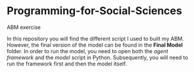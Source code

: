 # Programming-for-Social-Sciences
ABM exercise

In this repository you will find the different script I used to built my ABM. However, the final version of the model 
can be found in the __Final Model__ folder. In order to run the model, you need to open both the _agent framework_ and the _model_ script in Python. Subsequently, you will need to run the framework first and then the model itself.
